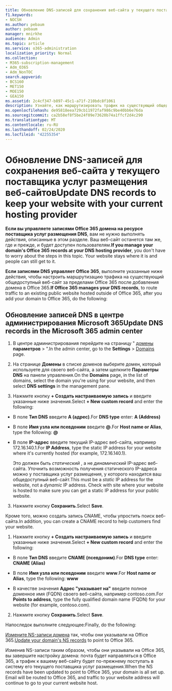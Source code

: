 ```yaml
---
title: Обновление DNS-записей для сохранения веб-сайта у текущего поставщика услуг размещения веб-сайтов
f1.keywords:
- NOCSH
ms.author: pebaum
author: pebaum
manager: mnirkhe
audience: Admin
ms.topic: article
ms.service: o365-administration
localization_priority: Normal
ms.collection:
- M365-subscription-management
- Adm_O365
- Adm_NonTOC
search.appverid:
- BCS160
- MET150
- MOE150
- GEA150
ms.assetid: 2c4cf347-b897-45c1-a71f-210bdc8f1061
description: Узнайте, как маршрутизировать трафик на существующий общедоступный веб-сайт, размещенный вне Office 365, если вы настроили Office 365 для управления записями DNS для вашего личного домена.
ms.openlocfilehash: de95818eea729cb11972faf986c9be40bb6e76da
ms.sourcegitcommit: ca2b58ef8f5be24f09e73620b74a1ffcf2d4c290
ms.translationtype: MT
ms.contentlocale: ru-RU
ms.lasthandoff: 02/24/2020
ms.locfileid: "42255354"
---
```

# <a name="update-dns-records-to-keep-your-website-with-your-current-hosting-provider"></a><span data-ttu-id="2fd66-103">Обновление DNS-записей для сохранения веб-сайта у текущего поставщика услуг размещения веб-сайтов</span><span class="sxs-lookup"><span data-stu-id="2fd66-103">Update DNS records to keep your website with your current hosting provider</span></span>

 <span data-ttu-id="2fd66-p101">**Если вы управляете записями Office 365 домена на ресурсе поставщика услуг размещения DNS**, вам не нужно выполнять действия, описанные в этом разделе. Ваш веб-сайт останется там же, где и прежде, и будет доступен пользователям.</span><span class="sxs-lookup"><span data-stu-id="2fd66-p101">**If you manage your domain's Office 365 records at your DNS hosting provider**, you don't have to worry about the steps in this topic. Your website stays where it is and people can still get to it.</span></span> 
  
 <span data-ttu-id="2fd66-106">**Если записями DNS управляет Office 365**, выполните указанные ниже действия, чтобы настроить маршрутизацию трафика на существующий общедоступный веб-сайт за пределами Office 365 после добавления домена в Office 365.</span><span class="sxs-lookup"><span data-stu-id="2fd66-106">**If Office 365 manages your DNS records**, to route traffic to an existing public website hosted outside of Office 365, after you add your domain to Office 365, do the following:</span></span> 
  
## <a name="update-dns-records-in-the-microsoft-365-admin-center"></a><span data-ttu-id="2fd66-107">Обновление записей DNS в центре администрирования Microsoft 365</span><span class="sxs-lookup"><span data-stu-id="2fd66-107">Update DNS records in the Microsoft 365 admin center</span></span>
1. <span data-ttu-id="2fd66-108">В центре администрирования перейдите на страницу " <a href="https://go.microsoft.com/fwlink/p/?linkid=834818" target="_blank">домены</a> **параметров** \> ".</span><span class="sxs-lookup"><span data-stu-id="2fd66-108">In the admin center, go to the **Settings** \> <a href="https://go.microsoft.com/fwlink/p/?linkid=834818" target="_blank">Domains</a> page.</span></span>

2. <span data-ttu-id="2fd66-109">На странице **Домены** в списке доменов выберите домен, который используете для своего веб-сайта, а затем щелкните **Параметры DNS** на панели управления.</span><span class="sxs-lookup"><span data-stu-id="2fd66-109">On the **Domains** page, in the list of domains, select the domain you're using for your website, and then select **DNS settings** in the management pane.</span></span> 
    
3. <span data-ttu-id="2fd66-110">Нажмите кнопку **+ Создать настраиваемую запись** и введите указанные ниже значения.</span><span class="sxs-lookup"><span data-stu-id="2fd66-110">Select **+ New custom record** and enter the following:</span></span> 
    
  - <span data-ttu-id="2fd66-111">В поле **Тип DNS** введите **A (адрес)**.</span><span class="sxs-lookup"><span data-stu-id="2fd66-111">For **DNS type** enter: **A (Address)**</span></span>
    
  - <span data-ttu-id="2fd66-112">В поле **Имя узла или псевдоним** введите **@**.</span><span class="sxs-lookup"><span data-stu-id="2fd66-112">For **Host name or Alias**, type the following: **@**</span></span>
    
  - <span data-ttu-id="2fd66-113">В поле **IP-адрес** введите текущий IP-адрес веб-сайта, например 172.16.140.1.</span><span class="sxs-lookup"><span data-stu-id="2fd66-113">For **IP Address**, type the static IP address for your website where it's currently hosted (for example, 172.16.140.1).</span></span> 
    
    <span data-ttu-id="2fd66-p102">Это должен быть  *статический*  , а не  *динамический*  IP-адрес веб-сайта. Уточнить возможность получения статического IP-адреса можно у поставщика услуг размещения, у которого находится ваш общедоступный веб-сайт.</span><span class="sxs-lookup"><span data-stu-id="2fd66-p102">This must be a  *static*  IP address for the website, not a  *dynamic*  IP address. Check with site where your website is hosted to make sure you can get a static IP address for your public website.</span></span> 
    
3. <span data-ttu-id="2fd66-116">Нажмите кнопку **Сохранить**.</span><span class="sxs-lookup"><span data-stu-id="2fd66-116">Select **Save**.</span></span> 
    
<span data-ttu-id="2fd66-117">Кроме того, можно создать запись CNAME, чтобы упростить поиск веб-сайта.</span><span class="sxs-lookup"><span data-stu-id="2fd66-117">In addition, you can create a CNAME record to help customers find your website.</span></span>
  
1. <span data-ttu-id="2fd66-118">Нажмите кнопку **+ Создать настраиваемую запись** и введите указанные ниже значения.</span><span class="sxs-lookup"><span data-stu-id="2fd66-118">Select **+ New custom record** and enter the following:</span></span> 
    
  - <span data-ttu-id="2fd66-119">В поле **Тип DNS** введите **CNAME (псевдоним)**.</span><span class="sxs-lookup"><span data-stu-id="2fd66-119">For **DNS type** enter: **CNAME (Alias)**</span></span>
    
  - <span data-ttu-id="2fd66-120">В поле **Имя узла или псевдоним** введите **www**.</span><span class="sxs-lookup"><span data-stu-id="2fd66-120">For **Host name or Alias**, type the following: **www**</span></span>
    
  - <span data-ttu-id="2fd66-121">В качестве значения **Адрес "указывает на"** введите полное доменное имя (FQDN) своего веб-сайта, например contoso.com.</span><span class="sxs-lookup"><span data-stu-id="2fd66-121">For **Points to address**, type the fully qualified domain name (FQDN) for your website (for example, contoso.com).</span></span> 
    
2. <span data-ttu-id="2fd66-122">Нажмите кнопку **Сохранить**.</span><span class="sxs-lookup"><span data-stu-id="2fd66-122">Select **Save**.</span></span> 
    
<span data-ttu-id="2fd66-123">Напоследок выполните следующее:</span><span class="sxs-lookup"><span data-stu-id="2fd66-123">Finally, do the following:</span></span>
  
<span data-ttu-id="2fd66-124">[Измените NS-записи домена](https://support.office.com/article/a46bec33-2c78-4f45-a96c-b64b2a5bae22.aspx) так, чтобы они указывали на Office 365.</span><span class="sxs-lookup"><span data-stu-id="2fd66-124">[Update your domain's NS records](https://support.office.com/article/a46bec33-2c78-4f45-a96c-b64b2a5bae22.aspx) to point to Office 365.</span></span> 
  
<span data-ttu-id="2fd66-p103">Изменив NS-записи таким образом, чтобы они указывали на Office 365, вы завершите настройку домена: почта будет направляться в Office 365, а трафик к вашему веб-сайту будет по-прежнему поступать в систему его текущего поставщика услуг размещения.</span><span class="sxs-lookup"><span data-stu-id="2fd66-p103">When the NS records have been updated to point to Office 365, your domain is all set up. Email will be routed to Office 365, and traffic to your website address will continue to go to your current website host.</span></span>
 